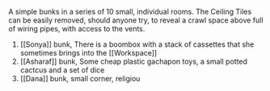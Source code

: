 A simple bunks in a series of 10 small, individual rooms. The Ceiling Tiles can be easily removed, should anyone try, to reveal a crawl space above full of wiring pipes, with access to the vents. 
1. [[Sonya]] bunk, There is a boombox with a stack of cassettes that she sometimes brings into the [[Workspace]]
2. [[Asharaf]] bunk, Some cheap plastic gachapon toys, a small potted cactcus and a set of dice
3. [[Dana]] bunk, small corner, religiou